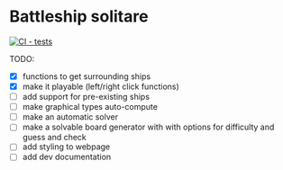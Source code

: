 # Battleship solitare
[![CI - tests](https://github.com/lgrom/battleship-solitare/actions/workflows/jest.yml/badge.svg)](https://github.com/lgrom/battleship-solitare/actions/workflows/jest.yml)

TODO: 
- [X] functions to get surrounding ships
- [X] make it playable (left/right click functions)
- [ ] add support for pre-existing ships
- [ ] make graphical types auto-compute
- [ ] make an automatic solver
- [ ] make a solvable board generator with with options for difficulty and guess and check
- [ ] add styling to webpage
- [ ] add dev documentation
